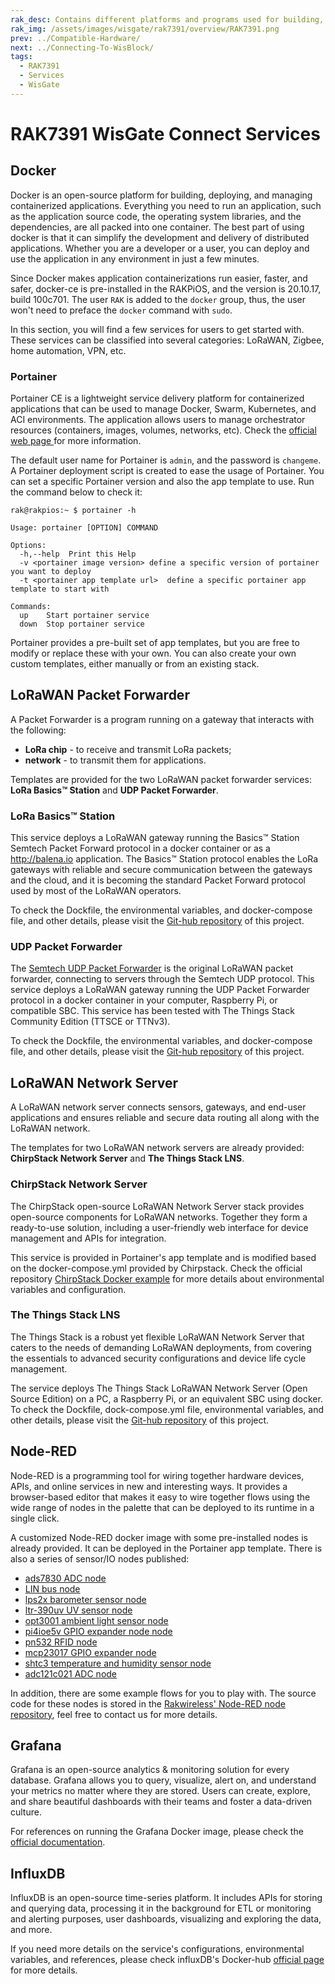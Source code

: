 ```yaml
---
rak_desc: Contains different platforms and programs used for building, deploying, and managing your RAK7391. This service includes Docker, LoRaWAN server, Node-RED, Grafana, and InfluxDB. 
rak_img: /assets/images/wisgate/rak7391/overview/RAK7391.png
prev: ../Compatible-Hardware/
next: ../Connecting-To-WisBlock/
tags:
  - RAK7391
  - Services
  - WisGate
---
```


# RAK7391 WisGate Connect Services

## Docker

Docker is an open-source platform for building, deploying, and managing containerized applications. Everything you need to run an application, such as the application source code, the operating system libraries, and the dependencies, are all packed into one container. The best part of using docker is that it can simplify the development and delivery of distributed applications. Whether you are a developer or a user, you can deploy and use the application in any environment in just a few minutes.

Since Docker makes application containerizations run easier, faster, and safer, docker-ce is pre-installed in the RAKPiOS, and the version is 20.10.17, build 100c701. The user `RAK` is added to the `docker` group, thus, the user won't need to preface the `docker` command with `sudo`.


In this section, you will find a few services for users to get started with. These services can be classified into several categories: LoRaWAN, Zigbee, home automation, VPN, etc.

### Portainer

Portainer CE is a lightweight service delivery platform for containerized applications that can be used to manage Docker, Swarm, Kubernetes, and ACI environments. The application allows users to manage orchestrator resources (containers, images, volumes, networks, etc). Check the [official web page ](https://hub.docker.com/r/portainer/portainer-ce)for more information.

The default user name for Portainer is `admin`, and the password is `changeme`. A Portainer deployment script is created to ease the usage of Portainer. You can set a specific Portainer version and also the app template to use. Run the command below to check it:

```
rak@rakpios:~ $ portainer -h

Usage: portainer [OPTION] COMMAND

Options:
  -h,--help  Print this Help
  -v <portainer image version> define a specific version of portainer you want to deploy
  -t <portainer app template url>  define a specific portainer app template to start with

Commands:
  up    Start portainer service
  down  Stop portainer service
```

Portainer provides a pre-built set of app templates, but you are free to modify or replace these with your own. You can also create your own custom templates, either manually or from an existing stack.


<rk-img
  src="/assets/images/wisgate/rak7391/services/1.portainer.png"
  width="70%"
  caption="Portainer"
/>



## LoRaWAN Packet Forwarder

A Packet Forwarder is a program running on a gateway that interacts with the following:

-  **LoRa chip** - to receive and transmit LoRa packets;
- **network** - to transmit them for applications.

Templates are provided for the two LoRaWAN packet forwarder services: **LoRa Basics™ Station** and **UDP Packet Forwarder**.

### LoRa Basics™ Station

This service deploys a LoRaWAN gateway running the Basics™ Station Semtech Packet Forward protocol in a docker container or as a http://balena.io application. The Basics™ Station protocol enables the LoRa gateways with reliable and secure communication between the gateways and the cloud, and it is becoming the standard Packet Forward protocol used by most of the LoRaWAN operators.

To check the Dockfile, the environmental variables, and docker-compose file, and other details, please visit the [Git-hub repository](https://github.com/xoseperez/basicstation) of this project.

### UDP Packet Forwarder

The [Semtech UDP Packet Forwarder](https://github.com/lora-net/packet_forwarder) is the original LoRaWAN packet forwarder, connecting to servers through the Semtech UDP protocol. This service deploys a LoRaWAN gateway running the UDP Packet Forwarder protocol in a docker container in your computer, Raspberry Pi, or compatible SBC. This service has been tested with The Things Stack Community Edition (TTSCE or TTNv3).

To check the Dockfile, the environmental variables, and docker-compose file, and other details, please visit the [Git-hub repository](https://github.com/RAKWireless/udp-packet-forwarder) of this project.

## LoRaWAN Network Server

A LoRaWAN network server connects sensors, gateways, and end-user applications and ensures reliable and secure data routing all along with the LoRaWAN network.

The templates for two LoRaWAN network servers are already provided: **ChirpStack Network Server** and **The Things Stack LNS**.

### ChirpStack Network Server

The ChirpStack open-source LoRaWAN Network Server stack provides open-source components for LoRaWAN networks. Together they form a ready-to-use solution, including a user-friendly web interface for device management and APIs for integration.

This service is provided in Portainer's app template and is modified based on the docker-compose.yml provided by Chirpstack. Check the official repository [ChirpStack Docker example](https://github.com/brocaar/chirpstack-docker) for more details about environmental variables and configuration.

### The Things Stack LNS

The Things Stack is a robust yet flexible LoRaWAN Network Server that caters to the needs of demanding LoRaWAN deployments, from covering the essentials to advanced security configurations and device life cycle management.

The service deploys The Things Stack LoRaWAN Network Server (Open Source Edition) on a PC, a Raspberry Pi, or an equivalent SBC using docker. To check the Dockfile, dock-compose.yml file, environmental variables, and other details, please visit the [Git-hub repository](https://github.com/xoseperez/the-things-stack-docker) of this project.

## Node-RED

Node-RED is a programming tool for wiring together hardware devices, APIs, and online services in new and interesting ways. It provides a browser-based editor that makes it easy to wire together flows using the wide range of nodes in the palette that can be deployed to its runtime in a single click.

A customized Node-RED docker image with some pre-installed nodes is already provided. It can be deployed in the Portainer app template. There is also a series of sensor/IO nodes published:

- [ads7830 ADC node](https://flows.nodered.org/node/@rakwireless/ads7830)
- [LIN bus node](https://flows.nodered.org/node/@rakwireless/linbus)
- [lps2x barometer sensor node](https://flows.nodered.org/node/@rakwireless/lps2x)
- [ltr-390uv UV sensor node](https://flows.nodered.org/node/@rakwireless/ltr-390uv)
- [opt3001 ambient light sensor node](https://flows.nodered.org/node/@rakwireless/opt3001)
- [pi4ioe5v GPIO expander node node](https://flows.nodered.org/node/@rakwireless/pi4ioe5v)
- [pn532 RFID node](https://flows.nodered.org/node/@rakwireless/pn532)
- [mcp23017 GPIO expander node](https://flows.nodered.org/node/@rakwireless/mcp-pcf-aio)
- [shtc3 temperature and humidity sensor node](https://flows.nodered.org/node/@rakwireless/shtc3)
- [adc121c021 ADC node](https://flows.nodered.org/node/@rakwireless/adc121c021)

In addition, there are some example flows for you to play with. The source code for these nodes is stored in the [Rakwireless' Node-RED node repository](https://github.com/RAKWireless/node-red-nodes), feel free to contact us for more details.

## Grafana

Grafana is an open-source analytics & monitoring solution for every database. Grafana allows you to query, visualize, alert on, and understand your metrics no matter where they are stored. Users can create, explore, and share beautiful dashboards with their teams and foster a data-driven culture.

For references on running the Grafana Docker image, please check the [official documentation](https://grafana.com/docs/grafana/next/setup-grafana/installation/docker/).

<rk-img
  src="/assets/images/wisgate/rak7391/services/2.grafana.png"
  width="70%"
  caption="Grafana"
/>


## InfluxDB

InfluxDB is an open-source time-series platform. It includes APIs for storing and querying data, processing it in the background for ETL or monitoring and alerting purposes, user dashboards, visualizing and exploring the data, and more.

If you need more details on the service's configurations, environmental variables, and references, please check influxDB's Docker-hub [official page](https://hub.docker.com/_/influxdb) for more details.

